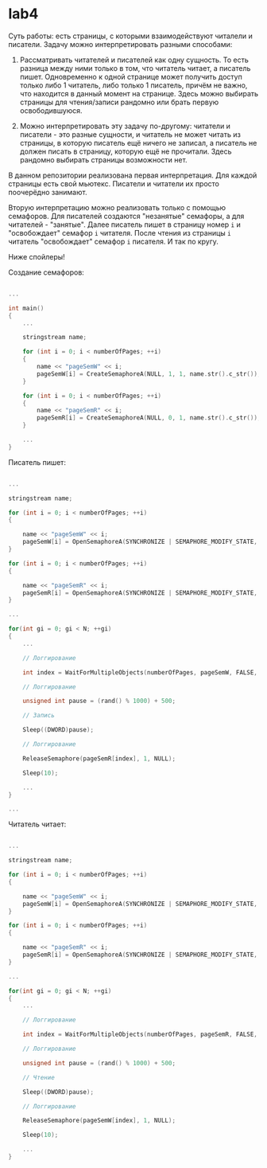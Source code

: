 ﻿# lab4

Суть работы: есть страницы, с которыми взаимодействуют читалели и писатели. Задачу можно интерпретировать разными способами:

1. Рассматривать читателей и писателей как одну сущность. То есть разница между ними только в том, что читатель читает, а писатель пишет. Одновременно к одной странице может получить доступ только либо 1 читатель, либо только 1 писатель, причём не важно, что находится в данный момент на странице. Здесь можно выбирать страницы для чтения/записи рандомно или брать первую освободившуюся.

1. Можно интерпретировать эту задачу по-другому: читатели и писатели - это разные сущности, и читатель не может читать из страницы, в которую писатель ещё ничего не записал, а писатель не должен писать в страницу, которую ещё не прочитали. Здесь рандомно выбирать страницы возможности нет. 

В данном репозитории реализована первая интерпретация. Для каждой страницы есть свой мьютекс. Писатели и читатели их просто поочерёдно занимают. 

Вторую интерпретацию можно реализовать только с помощью семафоров. Для писателей создаются "незанятые" семафоры, а для читателей - "занятые". Далее писатель пишет в страницу номер `i` и "освобождает" семафор `i` читателя. После чтения из страницы `i` читатель "освобождает" семафор `i` писателя. И так по кругу.

Ниже спойлеры!

Создание семафоров:

``` cpp

...

int main()
{
    ...

    stringstream name;

    for (int i = 0; i < numberOfPages; ++i)
    {
        name << "pageSemW" << i;
        pageSemW[i] = CreateSemaphoreA(NULL, 1, 1, name.str().c_str()); // При создании семафор может пропустить 1 писателя
    }

    for (int i = 0; i < numberOfPages; ++i)
    {
        name << "pageSemR" << i;
        pageSemR[i] = CreateSemaphoreA(NULL, 0, 1, name.str().c_str()); // При создании семафор не пропустит каких-либо читателей
    }

    ...
}
```

Писатель пишет:

``` cpp

...

stringstream name;

for (int i = 0; i < numberOfPages; ++i)
{

    name << "pageSemW" << i;
    pageSemW[i] = OpenSemaphoreA(SYNCHRONIZE | SEMAPHORE_MODIFY_STATE, false, name.str().c_str());
}

for (int i = 0; i < numberOfPages; ++i)
{

    name << "pageSemR" << i;
    pageSemR[i] = OpenSemaphoreA(SYNCHRONIZE | SEMAPHORE_MODIFY_STATE, false, name.str().c_str());
}

...

for(int gi = 0; gi < N; ++gi)
{
    ...

    // Логгирование

    int index = WaitForMultipleObjects(numberOfPages, pageSemW, FALSE, INFINITE);

    // Логгирование

    unsigned int pause = (rand() % 1000) + 500;

    // Запись

    Sleep((DWORD)pause);

    // Логгирование

    ReleaseSemaphore(pageSemR[index], 1, NULL);

    Sleep(10);

    ...
}

...

```

Читатель читает:

``` cpp

...

stringstream name;

for (int i = 0; i < numberOfPages; ++i)
{

    name << "pageSemW" << i;
    pageSemW[i] = OpenSemaphoreA(SYNCHRONIZE | SEMAPHORE_MODIFY_STATE, false, name.str().c_str());
}

for (int i = 0; i < numberOfPages; ++i)
{

    name << "pageSemR" << i;
    pageSemR[i] = OpenSemaphoreA(SYNCHRONIZE | SEMAPHORE_MODIFY_STATE, false, name.str().c_str());
}

...

for(int gi = 0; gi < N; ++gi)
{
    ...

    // Логгирование

    int index = WaitForMultipleObjects(numberOfPages, pageSemR, FALSE, INFINITE);

    // Логгирование

    unsigned int pause = (rand() % 1000) + 500;

    // Чтение

    Sleep((DWORD)pause);

    // Логгирование

    ReleaseSemaphore(pageSemW[index], 1, NULL);

    Sleep(10);

    ...
}

```